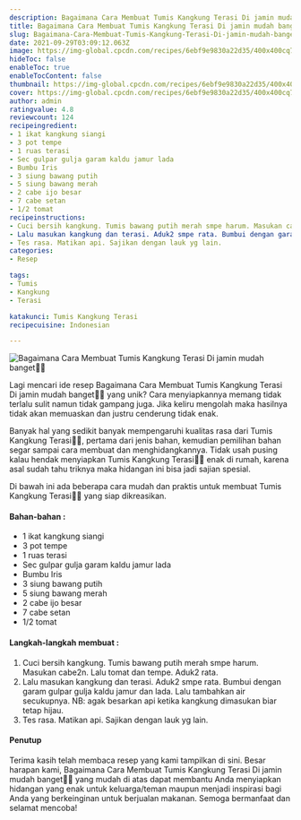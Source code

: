 ```yaml
---
description: Bagaimana Cara Membuat Tumis Kangkung Terasi Di jamin mudah banget"
title: Bagaimana Cara Membuat Tumis Kangkung Terasi Di jamin mudah banget
slug: Bagaimana-Cara-Membuat-Tumis-Kangkung-Terasi-Di-jamin-mudah-banget
date: 2021-09-29T03:09:12.063Z
image: https://img-global.cpcdn.com/recipes/6ebf9e9830a22d35/400x400cq70/photo.jpg
hideToc: false
enableToc: true
enableTocContent: false
thumbnail: https://img-global.cpcdn.com/recipes/6ebf9e9830a22d35/400x400cq70/photo.jpg
cover: https://img-global.cpcdn.com/recipes/6ebf9e9830a22d35/400x400cq70/photo.jpg
author: admin
ratingvalue: 4.8
reviewcount: 124
recipeingredient:
- 1 ikat kangkung siangi
- 3 pot tempe
- 1 ruas terasi
- Sec gulpar gulja garam kaldu jamur lada
- Bumbu Iris
- 3 siung bawang putih
- 5 siung bawang merah
- 2 cabe ijo besar
- 7 cabe setan
- 1/2 tomat
recipeinstructions:
- Cuci bersih kangkung. Tumis bawang putih merah smpe harum. Masukan cabe2n. Lalu tomat dan tempe. Aduk2 rata.
- Lalu masukan kangkung dan terasi. Aduk2 smpe rata. Bumbui dengan garam gulpar gulja kaldu jamur dan lada. Lalu tambahkan air secukupnya. NB: agak besarkan api ketika kangkung dimasukan biar tetap hijau.
- Tes rasa. Matikan api. Sajikan dengan lauk yg lain.
categories:
- Resep

tags:
- Tumis
- Kangkung
- Terasi

katakunci: Tumis Kangkung Terasi
recipecuisine: Indonesian

---
```


![Bagaimana Cara Membuat Tumis Kangkung Terasi Di jamin mudah banget👩‍🍳](https://img-global.cpcdn.com/recipes/6ebf9e9830a22d35/400x400cq70/photo.jpg)

Lagi mencari ide resep Bagaimana Cara Membuat Tumis Kangkung Terasi Di jamin mudah banget👩‍🍳 yang unik? Cara menyiapkannya memang tidak terlalu sulit namun tidak gampang juga. Jika keliru mengolah maka hasilnya tidak akan memuaskan dan justru cenderung tidak enak.

Banyak hal yang sedikit banyak mempengaruhi kualitas rasa dari Tumis Kangkung Terasi👩‍🍳, pertama dari jenis bahan, kemudian pemilihan bahan segar sampai cara membuat dan menghidangkannya. Tidak usah pusing kalau hendak menyiapkan Tumis Kangkung Terasi👩‍🍳 enak di rumah, karena asal sudah tahu triknya maka hidangan ini bisa jadi sajian spesial.

Di bawah ini ada beberapa cara mudah dan praktis untuk membuat Tumis Kangkung Terasi👩‍🍳 yang siap dikreasikan.

<!--inarticleads1-->

#### Bahan-bahan :

- 1 ikat kangkung siangi
- 3 pot tempe
- 1 ruas terasi
- Sec gulpar gulja garam kaldu jamur lada
- Bumbu Iris
- 3 siung bawang putih
- 5 siung bawang merah
- 2 cabe ijo besar
- 7 cabe setan
- 1/2 tomat

<!--inarticleads2-->

#### Langkah-langkah membuat :

1. Cuci bersih kangkung. Tumis bawang putih merah smpe harum. Masukan cabe2n. Lalu tomat dan tempe. Aduk2 rata.
1. Lalu masukan kangkung dan terasi. Aduk2 smpe rata. Bumbui dengan garam gulpar gulja kaldu jamur dan lada. Lalu tambahkan air secukupnya. NB: agak besarkan api ketika kangkung dimasukan biar tetap hijau.
1. Tes rasa. Matikan api. Sajikan dengan lauk yg lain.

#### Penutup

Terima kasih telah membaca resep yang kami tampilkan di sini. Besar harapan kami, Bagaimana Cara Membuat Tumis Kangkung Terasi Di jamin mudah banget👩‍🍳 yang mudah di atas dapat membantu Anda menyiapkan hidangan yang enak untuk keluarga/teman maupun menjadi inspirasi bagi Anda yang berkeinginan untuk berjualan makanan. Semoga bermanfaat dan selamat mencoba!